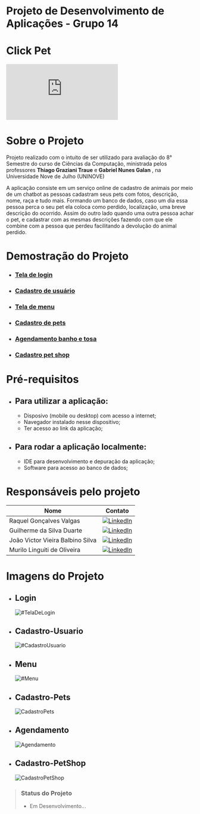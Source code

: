 # Projeto de Desenvolvimento de Aplicações - Grupo 14
# Click Pet

[![GitHub license](https://badgen.net/github/license/Naereen/Strapdown.js)](https://github.com/joaovictor020403/teste-readme/blob/main/LICENSE)



# Sobre o Projeto

Projeto realizado com o intuito de ser utilizado para avaliação do 8° Semestre do curso de Ciências da Computação, ministrada pelos professores **Thiago Graziani Traue** e **Gabriel Nunes Galan** , na Universidade Nove de Julho (UNINOVE)

A aplicação consiste em um serviço online de cadastro de animais por meio de um chatbot as pessoas
cadastram seus pets com fotos, descrição, nome, raça e tudo mais. Formando um
banco de dados, caso um dia essa pessoa perca o seu pet ela coloca como perdido,
localização, uma breve descrição do ocorrido. Assim do outro lado quando uma
outra pessoa achar o pet, e cadastrar com as mesmas descrições fazendo com que
ele combine com a pessoa que perdeu facilitando a devolução do animal perdido.


# Demostração do Projeto
* ###  [Tela de login](#Login)
* ###  [Cadastro de usuário](#Cadastro-Usuario)
* ###  [Tela de menu](#Menu)
* ###  [Cadastro de pets](#Cadastro-Pets)
* ###  [Agendamento banho e tosa](#Agendamento)
* ###  [Cadastro pet shop](#Cadastro-PetShop)
 
# Pré-requisitos
* ## Para utilizar a aplicação:
  -  Disposivo (mobile ou desktop) com acesso a internet;
  -  Navegador instalado nesse dispositivo;
  -  Ter acesso ao link da aplicação;
* ## Para rodar a aplicação localmente:
  -  IDE para desenvolvimento e depuração da aplicação;
  -  Software para acesso ao banco de dados;

# Responsáveis pelo projeto

| Nome  | Contato |
| ------------- | ------------- |
| Raquel Gonçalves Valgas  | [![LinkedIn](https://img.shields.io/badge/linkedin-%230077B5.svg?style=for-the-badge&logo=linkedin&logoColor=white)](https://www.linkedin.com/in/raquel-gon%C3%A7alves-valgas-6989a217a/) |
| Guilherme da Silva Duarte | [![LinkedIn](https://img.shields.io/badge/linkedin-%230077B5.svg?style=for-the-badge&logo=linkedin&logoColor=white)](https://www.linkedin.com/in/guilherme-da-silva-duarte-b19209186/)  |
| João Victor Vieira Balbino Silva| [![LinkedIn](https://img.shields.io/badge/linkedin-%230077B5.svg?style=for-the-badge&logo=linkedin&logoColor=white)](https://www.linkedin.com/in/joaovictorvieirabalbino/)  | 
| Murilo Linguiti de Oliveira | [![LinkedIn](https://img.shields.io/badge/linkedin-%230077B5.svg?style=for-the-badge&logo=linkedin&logoColor=white)](https://www.linkedin.com/in/murilolinguiti/) |

# Imagens do Projeto
- ## Login
    ![#TelaDeLogin](https://user-images.githubusercontent.com/59425970/204044044-a4aad4f6-33a3-4ab4-836d-e223a0914b6c.png)

- ## Cadastro-Usuario
    ![#CadastroUsuario](https://user-images.githubusercontent.com/59425970/204044908-180c498d-b855-4614-9433-766023c1b507.png)

- ## Menu
    ![#Menu](https://user-images.githubusercontent.com/59425970/204048676-c4bda553-58a1-4395-b474-8e90c1779460.png)

- ## Cadastro-Pets
    ![CadastroPets](https://user-images.githubusercontent.com/59425970/204048933-0972ebd1-48ac-4502-95ac-60e267d1c9eb.png)

- ## Agendamento
    ![Agendamento](https://user-images.githubusercontent.com/59425970/204049040-9a4bbd10-243d-42d0-bf00-2b1a07905ee5.png)

- ## Cadastro-PetShop
    ![CadastroPetShop](https://user-images.githubusercontent.com/59425970/204049205-33ab99cd-de38-47c9-ad48-b8ee7dc63744.png)


> ### Status do Projeto
> - Em Desenvolvimento...




 

